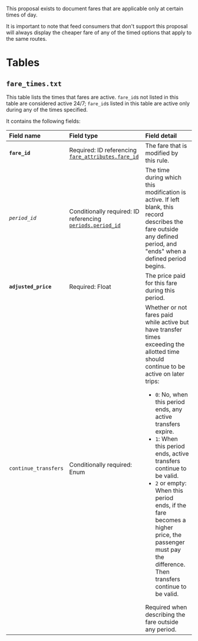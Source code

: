 This proposal exists to document fares that are applicable only at certain times of day.

It is important to note that feed consumers that don't support this proposal will always display the cheaper fare of any of the timed options that apply to the same routes.

# Tables
## `fare_times.txt`
This table lists the times that fares are active. `fare_id`s not listed in this table are considered active 24/7; `fare_id`s listed in this table are active only during any of the times specified.

It contains the following fields:

Field name|Field type|Field detail
:-|:-|:-
**`fare_id`**|Required: ID referencing [`fare_attributes.fare_id`](https://developers.google.com/transit/gtfs/reference/#fare_attributestxt)|The fare that is modified by this rule.
*`period_id`*|Conditionally required: ID referencing [`periods.period_id`](../common/periods.md#periodstxt)|The time during which this modification is active. If left blank, this record describes the fare outside any defined period, and "ends" when a defined period begins.
**`adjusted_price`**|Required: Float|The price paid for this fare during this period.
`continue_transfers`|Conditionally required: Enum|Whether or not fares paid while active but have transfer times exceeding the allotted time should continue to be active on later trips:<ul><li>`0`: No, when this period ends, any active transfers expire.</li><li>`1`: When this period ends, active transfers continue to be valid.</li><li>`2` or empty: When this period ends, if the fare becomes a higher price, the passenger must pay the difference. Then transfers continue to be valid.</li></ul>Required when describing the fare outside any period.